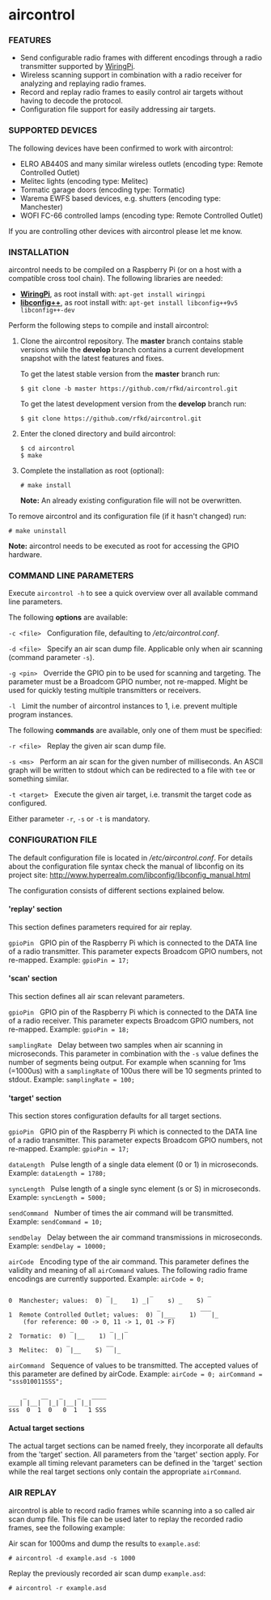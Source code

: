 # **aircontrol**

### **FEATURES**

* Send configurable radio frames with different encodings through a radio transmitter supported by [WiringPi](http://wiringpi.com/).
* Wireless scanning support in combination with a radio receiver for analyzing and replaying radio frames.
* Record and replay radio frames to easily control air targets without having to decode the protocol.
* Configuration file support for easily addressing air targets.


### **SUPPORTED DEVICES**

The following devices have been confirmed to work with aircontrol: 
* ELRO AB440S and many similar wireless outlets (encoding type: Remote Controlled Outlet)
* Melitec lights (encoding type: Melitec)
* Tormatic garage doors (encoding type: Tormatic)
* Warema EWFS based devices, e.g. shutters (encoding type: Manchester)
* WOFI FC-66 controlled lamps (encoding type: Remote Controlled Outlet) 

If you are controlling other devices with aircontrol please let me know.


### **INSTALLATION**

aircontrol needs to be compiled on a Raspberry Pi (or on a host with a compatible cross tool chain).
The following libraries are needed:

* **[WiringPi](http://wiringpi.com)**, as root install with: `apt-get install wiringpi`
* **[libconfig++](https://www.hyperrealm.com/oss_libconfig.shtml)**, as root install with: `apt-get install libconfig++9v5 libconfig++-dev`

Perform the following steps to compile and install aircontrol:

1. Clone the aircontrol repository. The **master** branch contains stable versions while the **develop** branch contains a current development snapshot with the latest features and fixes.

   To get the latest stable version from the **master** branch run:
   ```
   $ git clone -b master https://github.com/rfkd/aircontrol.git
   ```
   
   To get the latest development version from the **develop** branch run:
   ```
   $ git clone https://github.com/rfkd/aircontrol.git
   ```

2. Enter the cloned directory and build aircontrol:
   ```
   $ cd aircontrol
   $ make
   ```

3. Complete the installation as root (optional):
   ```
   # make install
   ```
   
   **Note:** An already existing configuration file will not be overwritten.

To remove aircontrol and its configuration file (if it hasn't changed) run:
```
# make uninstall
```

**Note:** aircontrol needs to be executed as root for accessing the GPIO hardware.


### **COMMAND LINE PARAMETERS**

Execute `aircontrol -h` to see a quick overview over all available command line parameters.

The following **options** are available:

`-c <file>` &nbsp; Configuration file, defaulting to */etc/aircontrol.conf*.

`-d <file>` &nbsp; Specify an air scan dump file. Applicable only when air scanning (command parameter `-s`).

`-g <pin>` &nbsp; Override the GPIO pin to be used for scanning and targeting. The parameter must be a Broadcom GPIO number, not re-mapped. Might be used for quickly testing multiple transmitters or receivers.

`-l` &nbsp; Limit the number of aircontrol instances to 1, i.e. prevent multiple program instances.

The following **commands** are available, only one of them must be specified:

`-r <file>` &nbsp; Replay the given air scan dump file.

`-s <ms>` &nbsp; Perform an air scan for the given number of milliseconds. An ASCII graph will be written to stdout which can be redirected to a file with `tee` or something similar.

`-t <target>` &nbsp; Execute the given air target, i.e. transmit the target code as configured.

Either parameter `-r`, `-s` or `-t` is mandatory.


### **CONFIGURATION FILE**

The default configuration file is located in */etc/aircontrol.conf*. For details about the configuration file syntax check the manual of libconfig on its project site: <http://www.hyperrealm.com/libconfig/libconfig_manual.html>

The configuration consists of different sections explained below.

#### 'replay' section

This section defines parameters required for air replay.

`gpioPin` &nbsp; GPIO pin of the Raspberry Pi which is connected to the DATA line of a radio transmitter. This parameter expects Broadcom GPIO numbers, not re-mapped. Example: `gpioPin = 17;`

#### 'scan' section

This section defines all air scan relevant parameters.

`gpioPin` &nbsp; GPIO pin of the Raspberry Pi which is connected to the DATA line of a radio receiver. This parameter expects Broadcom GPIO numbers, not re-mapped. Example: `gpioPin = 18;`

`samplingRate` &nbsp; Delay between two samples when air scanning in microseconds. This parameter in combination with the `-s` value defines the number of segments being output. For example when scanning for 1ms (=1000us) with a `samplingRate` of 100us there will be 10 segments printed to stdout. Example: `samplingRate = 100;`

#### 'target' section

This section stores configuration defaults for all target sections.

`gpioPin` &nbsp; GPIO pin of the Raspberry Pi which is connected to the DATA line of a radio transmitter. This parameter expects Broadcom GPIO numbers, not re-mapped. Example: `gpioPin = 17;`

`dataLength` &nbsp; Pulse length of a single data element (0 or 1) in microseconds. Example: `dataLength = 1780;`

`syncLength` &nbsp; Pulse length of a single sync element (s or S) in microseconds. Example: `syncLength = 5000;`

`sendCommand` &nbsp; Number of times the air command will be transmitted. Example: `sendCommand = 10;`

`sendDelay` &nbsp; Delay between the air command transmissions in microseconds. Example: `sendDelay = 10000;`

`airCode` &nbsp; Encoding type of the air command. This parameter defines the validity and meaning of all `airCommand` values. The following radio frame encodings are currently supported. Example: `airCode = 0;`

                               _           _               _
    0  Manchester; values:  0)  |_    1) _|     s) _    S)
                                             _           ___
    1  Remote Controlled Outlet; values:  0)  |___    1)    |_
        (for reference: 00 -> 0, 11 -> 1, 01 -> F)
                     _          _   _
    2  Tormatic:  0)  |__    1)  |_| 
                    _          __
    3  Melitec:  0)  |__    S)   |_

`airCommand` &nbsp; Sequence of values to be transmitted. The accepted values of this parameter are defined by airCode. Example: `airCode = 0; airCommand = "sss010011SSS";`

        _    __   _    _   ____
    ___| |__|  |_| |__| |_| 
    sss  0  1  0   0  1   1 SSS

#### Actual target sections

The actual target sections can be named freely, they incorporate all defaults from the 'target' section. All parameters from the 'target' section apply. For example all timing relevant parameters can be defined in the 'target' section while the real target sections only contain the appropriate `airCommand`.


### **AIR REPLAY**

aircontrol is able to record radio frames while scanning into a so called air scan dump file. This file can be used later to replay the recorded radio frames, see the following example:

Air scan for 1000ms and dump the results to `example.asd`:
```
# aircontrol -d example.asd -s 1000
```

Replay the previously recorded air scan dump `example.asd`:
```
# aircontrol -r example.asd
```
